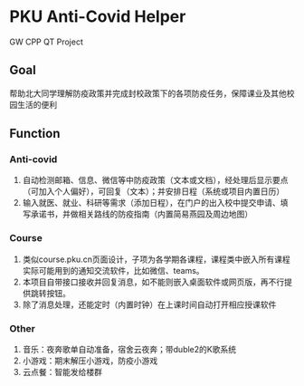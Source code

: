 # PKU Anti-Covid Helper
GW CPP QT Project
## Goal
帮助北大同学理解防疫政策并完成封校政策下的各项防疫任务，保障课业及其他校园生活的便利
## Function
### Anti-covid
1) 自动检测邮箱、信息、微信等中防疫政策（文本或文档），经处理后显示要点（可加入个人偏好），可回复（文本）；并安排日程（系统或项目内置日历）
3) 输入就医、就业、科研等需求（添加日程），在门户的出入校中提交申请、填写承诺书，并做相关路线的防疫指南（内置简易燕园及周边地图）
### Course
1) 类似course.pku.cn页面设计，子项为各学期各课程，课程类中嵌入所有课程实际可能用到的通知交流软件，比如微信、teams。
2) 本项目自带接口接收并回复消息，如不能则嵌入桌面软件或网页版，再不行提供跳转按钮。
3) 除了消息处理，还能定时（内置时钟）在上课时间自动打开相应授课软件
### Other
1. 音乐：夜奔歌单自动准备，宿舍云夜奔；带duble2的K歌系统
2. 小游戏：期末解压小游戏，防疫小游戏
3. 云点餐：智能发给楼群
